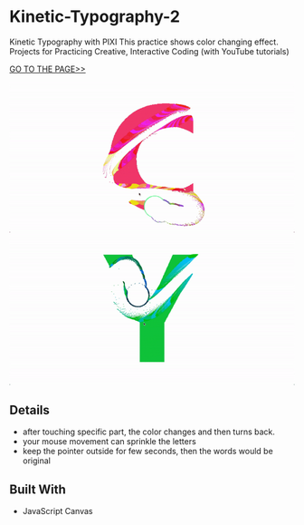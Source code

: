 # Kinetic-Typography-2
Kinetic Typography with PIXI
This practice shows color changing effect.
Projects for Practicing Creative, Interactive Coding (with YouTube tutorials)

[GO TO THE PAGE>>](https://yooheana.github.io/Kinetic-Typography-2/)

[![Preview1](./kt2-preview_c.gif)](https://yooheana.github.io/Kinetic-Typography-2/)
![Preview2](./kt2-preview_y.gif)

Details
-------------
* after touching specific part, the color changes and then turns back.
* your mouse movement can sprinkle the letters
* keep the pointer outside for few seconds, then the words would be original
      
      
## Built With

* JavaScript Canvas
